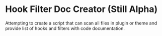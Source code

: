 # Hook Filter Doc Creator (Still Alpha)

Attempting to create a script that can scan all files in plugin or theme and provide list of hooks and filters with code documentation.